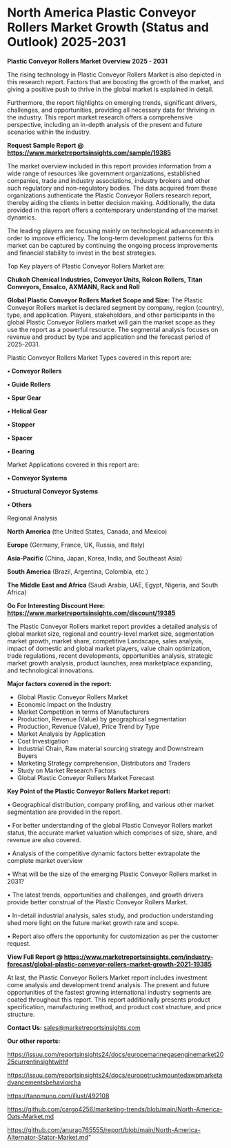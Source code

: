 # North America Plastic Conveyor Rollers Market Growth (Status and Outlook) 2025-2031

<Strong> Plastic Conveyor Rollers Market Overview 2025 - 2031</strong>

The rising technology in Plastic Conveyor Rollers Market is also depicted in this research report. Factors that are boosting the growth of the market, and giving a positive push to thrive in the global market is explained in detail.

Furthermore, the report highlights on emerging trends, significant drivers, challenges, and opportunities, providing all necessary data for thriving in the industry. This report market research offers a comprehensive perspective, including an in-depth analysis of the present and future scenarios within the industry.

<strong>Request Sample Report @ <a href=https://www.marketreportsinsights.com/sample/19385>https://www.marketreportsinsights.com/sample/19385</a></strong>

The market overview included in this report provides information from a wide range of resources like government organizations, established companies, trade and industry associations, industry brokers and other such regulatory and non-regulatory bodies. The data acquired from these organizations authenticate the Plastic Conveyor Rollers research report, thereby aiding the clients in better decision making. Additionally, the data provided in this report offers a contemporary understanding of the market dynamics.

The leading players are focusing mainly on technological advancements in order to improve efficiency. The long-term development patterns for this market can be captured by continuing the ongoing process improvements and financial stability to invest in the best strategies.

Top Key players of Plastic Conveyor Rollers Market are:

<strong>Chukoh Chemical Industries, Conveyor Units, Rolcon Rollers, Titan Conveyors, Ensalco, AXMANN, Rack and Roll</strong>

<strong><b>Global Plastic Conveyor Rollers Market Scope and Size:</b></strong>
The Plastic Conveyor Rollers market is declared segment by company, region (country), type, and application. Players, stakeholders, and other participants in the global Plastic Conveyor Rollers market will gain the market scope as they use the report as a powerful resource. The segmental analysis focuses on revenue and product by type and application and the forecast period of 2025-2031.

Plastic Conveyor Rollers Market Types covered in this report are:

<strong>• Conveyor Rollers

• Guide Rollers

• Spur Gear

• Helical Gear

• Stopper

• Spacer

• Bearing</strong>

Market Applications covered in this report are:

<strong>• Conveyor Systems

• Structural Conveyor Systems

• Others</strong> 

Regional Analysis

<strong>North America</strong> (the United States, Canada, and Mexico)

<strong>Europe</strong> (Germany, France, UK, Russia, and Italy)

<strong>Asia-Pacific</strong> (China, Japan, Korea, India, and Southeast Asia)

<strong>South America</strong> (Brazil, Argentina, Colombia, etc.)

<strong>The Middle East and Africa</strong> (Saudi Arabia, UAE, Egypt, Nigeria, and South Africa)

<strong>Go For Interesting Discount Here: <a href=https://www.marketreportsinsights.com/discount/19385>https://www.marketreportsinsights.com/discount/19385</a></strong>

The Plastic Conveyor Rollers market report provides a detailed analysis of global market size, regional and country-level market size, segmentation market growth, market share, competitive Landscape, sales analysis, impact of domestic and global market players, value chain optimization, trade regulations, recent developments, opportunities analysis, strategic market growth analysis, product launches, area marketplace expanding, and technological innovations.

<strong><b>Major factors covered in the report:</b></strong>
<ul>
  <li>Global Plastic Conveyor Rollers Market </li>
  <li>Economic Impact on the Industry</li>
  <li>Market Competition in terms of Manufacturers</li>
  <li>Production, Revenue (Value) by geographical segmentation</li>
  <li>Production, Revenue (Value), Price Trend by Type</li>
  <li>Market Analysis by Application</li>
  <li>Cost Investigation</li>
  <li>Industrial Chain, Raw material sourcing strategy and Downstream Buyers</li>
  <li>Marketing Strategy comprehension, Distributors and Traders</li>
  <li>Study on Market Research Factors</li>
  <li>Global Plastic Conveyor Rollers Market Forecast</li>
</ul>

<strong><b>Key Point of the Plastic Conveyor Rollers Market report:</b></strong>

• Geographical distribution, company profiling, and various other market segmentation are provided in the report.

• For better understanding of the global Plastic Conveyor Rollers market status, the accurate market valuation which comprises of size, share, and revenue are also covered.

• Analysis of the competitive dynamic factors better extrapolate the complete market overview

• What will be the size of the emerging Plastic Conveyor Rollers market in 2031?

• The latest trends, opportunities and challenges, and growth drivers provide better construal of the Plastic Conveyor Rollers Market.

• In-detail industrial analysis, sales study, and production understanding shed more light on the future market growth rate and scope.

• Report also offers the opportunity for customization as per the customer request.

<strong><b>View Full Report @ <a href=https://www.marketreportsinsights.com/industry-forecast/global-plastic-conveyor-rollers-market-growth-2021-19385>https://www.marketreportsinsights.com/industry-forecast/global-plastic-conveyor-rollers-market-growth-2021-19385</a></b></strong>


At last, the Plastic Conveyor Rollers Market report includes investment come analysis and development trend analysis. The present and future opportunities of the fastest growing international industry segments are coated throughout this report. This report additionally presents product specification, manufacturing method, and product cost structure, and price structure.

<strong>Contact Us:</strong>
sales@marketreportsinsights.com

<strong>Our other reports:</strong>

<a href=https://issuu.com/reportsinsights24/docs/europemarinegasenginemarket2025currentinsightwithf>https://issuu.com/reportsinsights24/docs/europemarinegasenginemarket2025currentinsightwithf</a>

<a href=https://issuu.com/reportsinsights24/docs/europetruckmountedawpmarketadvancementsbehaviorcha>https://issuu.com/reportsinsights24/docs/europetruckmountedawpmarketadvancementsbehaviorcha</a>

<a href=https://tanomuno.com/illust/492108>https://tanomuno.com/illust/492108</a>

<a href=https://github.com/cargo4256/marketing-trends/blob/main/North-America-Oats-Market.md>https://github.com/cargo4256/marketing-trends/blob/main/North-America-Oats-Market.md</a>

<a href=https://github.com/anurag765555/report/blob/main/North-America-Alternator-Stator-Market.md>https://github.com/anurag765555/report/blob/main/North-America-Alternator-Stator-Market.md</a>"
